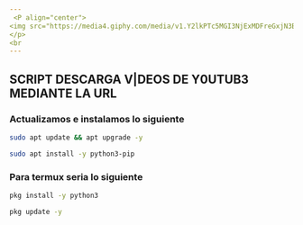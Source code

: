 ```yaml
---
 <P align="center">
<img src="https://media4.giphy.com/media/v1.Y2lkPTc5MGI3NjExMDFreGxjN3B5bHZmamtld3Zpd3hvN3Rua2lmMm53a2swc2NuN3AwZyZlcD12MV9pbnRlcm5hbF9naWZfYnlfaWQmY3Q9Zw/jlVObChD6Fb5C/giphy.gif" width="260" height="260"/>
</p>
<br
---
```

##

##

## SCRIPT DESCARGA V|DEOS DE Y0UTUB3 MEDIANTE LA URL

### Actualizamos e instalamos lo siguiente 
```bash
sudo apt update && apt upgrade -y
```
```bash
sudo apt install -y python3-pip
```

### Para termux seria lo siguiente

```bash
pkg install -y python3
```

```bash
pkg update -y
```

